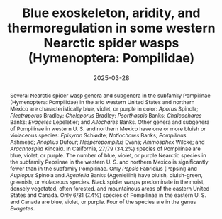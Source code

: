 ---
title: 'Blue exoskeleton, aridity, and thermoregulation in some western Nearctic spider wasps (Hymenoptera: Pompilidae)'
date: '2025-03-28'
doi: ''
journal: Insecta Mundi
issue: '1113'
pagination: '1–6'
zoobank: 'urn:lsid:zoobank.org:pub:07019980-098D-4422-901C-DE364B5C48F2'
authors:
  - first_name: 'Frank E.'
    last_name: 'Kurczewski'
    affiliation: '1188 Converse Drive NE Atlanta, GA 30324'
    email: 'kurczewskifrank@gmail.com'
    orcid: ''

download: 'https://drive.google.com/file/d/1AgogdiuxcvINve_GA1NvLDjVj-5Fcbao/view?usp=sharing'

supplementary: ''
keywords:
  - Exoskeletal ridges grooves, and pubescence
  - dark violaceous wings
  - reflection of sunlight
  - barren, arid terrain

categories:
  - Hymenoptera
  - Pompilidae
  
references:
  - authors: Badejo O, Skaldina O, Gilev A, Sorvari J.
    year: 2020
    title: 'Benefits of insect colours: a review from social insect studies. Oecologia 194'
    pages: 27–40
    doi: https://doi.org/10.1007/s00442-020-04738-1.
    url: 
    access: 

  - authors: Bradley JC.
    year: 1944
    title: 'A preliminary revision of the Pompilidae of the Americas exclusive of the tribe Pompilini (Hymenoptera: Pompilidae). Transactions of the American Entomological Society 70'
    pages: 23–157
    doi: 
    url: 
    access: 

  - authors: Chapman RE, Simpson SJ, Douglas AE.
    year: 2013
    title: 'The insects: structure and function, 5th edition. Cambridge University Press; New York'
    pages: 959 p
    doi: 
    url: 
    access: 

  - authors: Deyrup M, Cronin JT, Kurczewski FE.
    year: 1988
    title: '<i>Allochares azureus</i>: an unusual wasp exploits unusual prey (Hymenoptera: Pompilidae; Arachnida: Filistatidae). Psyche 95'
    pages: 265–281
    doi: 
    url: 
    access: 

  - authors: Evans HE.
    year: 1950
    title: 'A taxonomic study of the Nearctic spider wasps belonging to the tribe Pompilini (Hymenoptera: Pompilidae). Part I. Transactions of the American Entomological Society 75'
    pages: 133–270
    doi: 
    url: 
    access: 

  - authors: Evans HE.
    year: 1951a
    title: 'A taxonomic study of the Nearctic spider wasps belonging to the tribe Pompilini (Hymenoptera: Pompilidae). Part II. Genus <i>Anoplius </i>Dufour. Transactions of the American Entomological Society 76'
    pages: 207–361
    doi: 
    url: 
    access: 

  - authors: Evans HE.
    year: 1951b
    title: 'A taxonomic study of the Nearctic spider wasps belonging to the tribe Pompilini (Hymenoptera: Pompilidae). Part III. Transactions of the American Entomological Society 77'
    pages: 203–340
    doi: 
    url: 
    access: 

  - authors: Evans HE.
    year: 1966
    title: 'A revision of the Mexican and Central American spider wasps of the subfamily Pompilinae (Hymenoptera: Pompilidae). Memoirs of the American Entomological Society 20'
    pages: 1–422
    doi: 
    url: 
    access: 

  - authors: Evans HE, Yoshimoto CM.
    year: 1962
    title: 'The ecology and nesting behavior of the Pompilidae (Hymenoptera) of the northeastern United States. Miscellaneous Publications of the Entomological Society of America 3'
    pages: 65–119
    doi: 
    url: 
    access: 

  - authors: Krombein KV.
    year: 1979
    title: 'Family Pompilidae. p. 1523–1570. In: Krombein KV, Hurd PD Jr., Smith DR, Burks BD (eds.). Catalog of Hymenoptera in America North of Mexico. Volume 2, Apocrita (Aculeata). Smithsonian Institution Press; Washington, DC'
    pages: 2209 p
    doi: 
    url: 
    access: 

  - authors: Kurczewski FE.
    year: 1995
    title: '<i>Ageniella evansi</i>, a cavernicolous spider wasp. Sphecos 29'
    pages: 10–11
    doi: 
    url: 
    access: 

  - authors: Kurczewski FE.
    year: 2023
    title: '<i>Pepsis elegans </i>Lepeletier (Hymenoptera: Pompilidae: Pepsinae)–a secretive spider wasp and centurylong conundrum. Insecta Mundi 1013'
    pages: 1–15
    doi: 
    url: 
    access: 

  - authors: Kurczewski FE.
    year: 2024
    title: 'Aposematic-habitat correlation in Nearctic species of <i>Episyron </i>Schiødte (Hymenoptera: Pompilidae: Pompilinae: Pompilini). Insecta Mundi 1063'
    pages: 1–5
    doi: 
    url: 
    access: 

  - authors: Kurczewski FE, Abela AJ, Shimizu A.
    year: 2023
    title: '<i>Chalcochares hirsutifemur </i>(Banks) (Hymenoptera: Pompilidae: Pompilinae), a probable obligate parasitoid of <i>Aptostichus </i>Simon (Araneae: Mygalomorphae: Euctenizidae) in California. Insecta Mundi 1004'
    pages: 1–13
    doi: 
    url: 
    access: 

  - authors: Kurczewski FE, Abela AJ, West RC.
    year: 2021
    title: 'Nesting behavior, ecology, and functional morphology of the trapdoor spiderhunting spider wasp <i>Aporus </i>(<i>Plectraporus</i>) <i>hirsutus </i>(Banks) (Hymenoptera: Pompilidae). Insecta Mundi 0902'
    pages: 1–23
    doi: 
    url: 
    access: 

  - authors: Kurczewski FE, Edwards GB.
    year: 2012
    title: 'Hosts, nesting behavior, and ecology of some North American spider wasps (Hymenoptera: Pompilidae). Southeastern Naturalist 11(Monograph 4)'
    pages: 1–71
    doi: 
    url: 
    access: 

  - authors: Kurczewski FE, Edwards GB, Pitts JP.
    year: 2017
    title: 'Hosts, nesting behavior, and ecology of some North American spider wasps (Hymenoptera: Pompilidae), II. Southeastern Naturalist 16(Monograph 9)'
    pages: 1–82
    doi: 
    url: 
    access: 

  - authors: Kurczewski FE, Shimizu A, Kiernan DH.
    year: 2024
    title: 'Morphometric analysis and taxonomic re-evaluation of <i>Pepsis cerberus </i>Lucas and <i>P. elegans </i>Lepeletier (Hymenoptera: Pompilidae: Pepsinae: Pepsini). Insecta Mundi 1052'
    pages: 1–12
    doi: 
    url: 
    access: 

  - authors: Pape RB.
    year: 2024
    title: 'Biology and ecology of a deep cave nesting spider wasp, <i>Ageniella evansi </i>Townes, (Hymenoptera: Pompilidae), in Arizona. Journal of Natural History 58'
    pages: 963–1054
    doi: https://doi.org/10.1080/00222933.2024.2374542.
    url: 
    access: 

  - authors: Townes H.
    year: 1957
    title: 'Nearctic wasps of the subfamilies Pepsinae and Ceropalinae. United States National Museum Bulletin 209'
    pages: 1–286
    doi: 
    url: 
    access: 

  - authors: Vardy CR.
    year: 2000
    title: 'The New World tarantula-hawk wasp genus <i>Pepsis </i>Fabricius (Hymenoptera: Pompilidae). Part 1. Introduction and the <i>P. rubra </i>species-group. Zoologische Verhandelingen 332'
    pages: 1–86
    doi: 
    url: 
    access: 

  - authors: Vardy CR.
    year: 2002
    title: 'The New World tarantula-hawk wasp genus <i>Pepsis </i>Fabricius (Hymenoptera: Pompilidae). Part 2. The <i>P. grossa </i>to <i>P. deaurata-</i>groups. Zoologische Verhandelingen 337'
    pages: 1–135
    doi: 
    url: 
    access: 

  - authors: Vardy CR.
    year: 2005
    title: 'The New World tarantula hawk-wasp genus <i>Pepsis </i>Fabricius (Hymenoptera: Pompilidae). Part 3. The <i>P. inclyta </i>to <i>P. auriguttata</i>-groups. Zoologische Mededelingen Leiden 79'
    pages: 1–305
    doi: 
    url: 
    access: 

  - authors: Wasbauer MS, Kimsey LS.
    year: 1985
    title: 'California spider wasps of the subfamily Pompilinae (Hymenoptera: Pompilidae). Bulletin of the California Insect Survey 26'
    pages: 1–130
    doi: 
    url: 
    access: 

abstract: 'Several Nearctic spider wasp genera and subgenera in the subfamily Pompilinae (Hymenoptera: Pompilidae) in the arid western United States and northern Mexico are characteristically blue, violet, or purple in color: <i>Aporus</i> Spinola; <i>Plectraporus</i> Bradley; <i>Chelaporus</i> Bradley; <i>Psorthaspis</i> Banks; <i>Chalcochares</i> Banks; <i>Evagetes</i> Lepeletier; and <i>Allochares</i> Banks. Other genera and subgenera of Pompilinae in western U. S. and northern Mexico have one or more bluish or violaceous species: <i>Episyron</i> Schiødte; <i>Notiochares</i> Banks; <i>Pompilinus</i> Ashmead; <i>Anoplius</i> Dufour; <i>Hesperopompilus</i> Evans; <i>Ammosphex</i> Wilcke; and <i>Arachnospila</i> Kincaid. In California, 27/79 (34.2%) species of Pompilinae are blue, violet, or purple. The number of blue, violet, or purple Nearctic species in the subfamily Pepsinae in the western U. S. and northern Mexico is significantly fewer than in the subfamily Pompilinae. Only <i>Pepsis</i> Fabricius (Pepsini) and <i>Auplopus</i> Spinola and <i>Ageniella</i> Banks (Ageniellini) have bluish, bluish-green, greenish, or violaceous species. Black spider wasps predominate in the moist, densely vegetated, often forested, and mountainous areas of the eastern United States and Canada. Only 6/81 (7.4%) species of Pompilinae in the eastern U. S. and Canada are blue, violet, or purple. Four of the species are in the genus <i>Evagetes</i>.'
---
